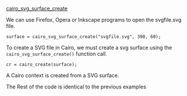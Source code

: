 [cairo_svg_surface_create][1]

[1]: http://cairographics.org/manual/cairo-SVG-Surfaces.html#cairo-svg-surface-create

We can use Firefox, Opera or Inkscape programs to open the svgfile.svg file.

	surface = cairo_svg_surface_create("svgfile.svg", 390, 60);

To create a SVG file in Cairo, we must create a svg surface using the
`cairo_svg_surface_create()` function call.

	cr = cairo_create(surface);

A Cairo context is created from a SVG surface.

The Rest of the code is identical to the previous examples
